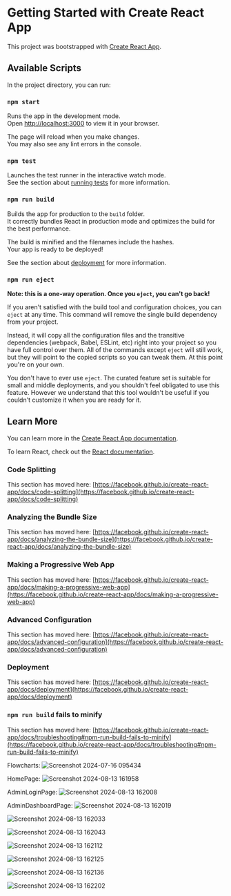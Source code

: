 # Getting Started with Create React App

This project was bootstrapped with [Create React App](https://github.com/facebook/create-react-app).

## Available Scripts

In the project directory, you can run:

### `npm start`

Runs the app in the development mode.\
Open [http://localhost:3000](http://localhost:3000) to view it in your browser.

The page will reload when you make changes.\
You may also see any lint errors in the console.

### `npm test`

Launches the test runner in the interactive watch mode.\
See the section about [running tests](https://facebook.github.io/create-react-app/docs/running-tests) for more information.

### `npm run build`

Builds the app for production to the `build` folder.\
It correctly bundles React in production mode and optimizes the build for the best performance.

The build is minified and the filenames include the hashes.\
Your app is ready to be deployed!

See the section about [deployment](https://facebook.github.io/create-react-app/docs/deployment) for more information.

### `npm run eject`

**Note: this is a one-way operation. Once you `eject`, you can't go back!**

If you aren't satisfied with the build tool and configuration choices, you can `eject` at any time. This command will remove the single build dependency from your project.

Instead, it will copy all the configuration files and the transitive dependencies (webpack, Babel, ESLint, etc) right into your project so you have full control over them. All of the commands except `eject` will still work, but they will point to the copied scripts so you can tweak them. At this point you're on your own.

You don't have to ever use `eject`. The curated feature set is suitable for small and middle deployments, and you shouldn't feel obligated to use this feature. However we understand that this tool wouldn't be useful if you couldn't customize it when you are ready for it.

## Learn More

You can learn more in the [Create React App documentation](https://facebook.github.io/create-react-app/docs/getting-started).

To learn React, check out the [React documentation](https://reactjs.org/).

### Code Splitting

This section has moved here: [https://facebook.github.io/create-react-app/docs/code-splitting](https://facebook.github.io/create-react-app/docs/code-splitting)

### Analyzing the Bundle Size

This section has moved here: [https://facebook.github.io/create-react-app/docs/analyzing-the-bundle-size](https://facebook.github.io/create-react-app/docs/analyzing-the-bundle-size)

### Making a Progressive Web App

This section has moved here: [https://facebook.github.io/create-react-app/docs/making-a-progressive-web-app](https://facebook.github.io/create-react-app/docs/making-a-progressive-web-app)

### Advanced Configuration

This section has moved here: [https://facebook.github.io/create-react-app/docs/advanced-configuration](https://facebook.github.io/create-react-app/docs/advanced-configuration)

### Deployment

This section has moved here: [https://facebook.github.io/create-react-app/docs/deployment](https://facebook.github.io/create-react-app/docs/deployment)

### `npm run build` fails to minify

This section has moved here: [https://facebook.github.io/create-react-app/docs/troubleshooting#npm-run-build-fails-to-minify](https://facebook.github.io/create-react-app/docs/troubleshooting#npm-run-build-fails-to-minify)




Flowcharts:
![Screenshot 2024-07-16 095434](https://github.com/user-attachments/assets/c794a48c-667a-4368-b932-c0f8c22001c3)


HomePage:
![Screenshot 2024-08-13 161958](https://github.com/user-attachments/assets/45453773-0684-487d-956c-2729b304cbe0)


AdminLoginPage:
![Screenshot 2024-08-13 162008](https://github.com/user-attachments/assets/fe0fcf0b-e33e-4aac-acc2-0ec163b196a4)


AdminDashboardPage:
![Screenshot 2024-08-13 162019](https://github.com/user-attachments/assets/e7eff182-3753-4907-8e95-8e0438c601bc)


![Screenshot 2024-08-13 162033](https://github.com/user-attachments/assets/a894a5a6-c19f-424b-8875-9a2079ba9c48)


![Screenshot 2024-08-13 162043](https://github.com/user-attachments/assets/7bc96f8d-23f6-480d-adae-2e597cfee37d)


![Screenshot 2024-08-13 162112](https://github.com/user-attachments/assets/864e866c-44b9-4133-b095-1943bf9a44f2)


![Screenshot 2024-08-13 162125](https://github.com/user-attachments/assets/c476b0c2-ddea-494a-ac65-c28c75f6866d)


![Screenshot 2024-08-13 162136](https://github.com/user-attachments/assets/be55a62a-5d7e-4d08-baf7-ad95dbd3ead4)


![Screenshot 2024-08-13 162202](https://github.com/user-attachments/assets/0a13b84f-8461-4900-be18-e57db7321569)
